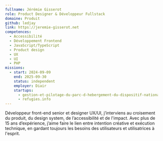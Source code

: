 ```yaml
---
fullname: Jérémie Gisserot
role: Product Designer & Développeur Fullstack
domaine: Produit
github: ledjay
link: https://jeremie-gisserot.net
competences:
  - Accessibilité
  - Développement Frontend
  - JavaScript/TypeScript
  - Product design
  - UX
  - UI
  - PHP
missions:
  - start: 2024-09-09
    end: 2025-09-30
    status: independent
    employer: Diair
    startups:
      - gestion-et-pilotage-du-parc-d-hebergement-du-dispositif-national-d-acceuil
      - refugies.info
---
```

Développeur front-end senior et designer UX/UI, j’interviens au croisement du produit, du design system, de l’accessibilité et de l'impact. Avec plus de 15 ans d’expérience, j’aime faire le lien entre intention créative et exécution technique, en gardant toujours les besoins des utilisateurs et utilisatrices à l'esprit.
